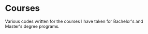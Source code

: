 # Courses

Various codes written for the courses I have taken for Bachelor's and Master's degree programs.
